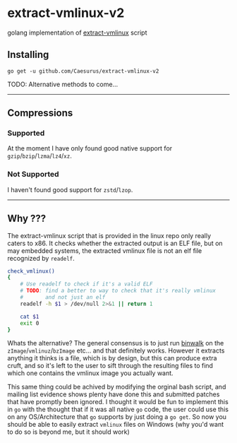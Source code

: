 # extract-vmlinux-v2
golang implementation of [extract-vmlinux](https://github.com/torvalds/linux/blob/master/scripts/extract-vmlinux) script

## Installing

```
go get -u github.com/Caesurus/extract-vmlinux-v2
```

TODO: Alternative methods to come...

---
## Compressions

### Supported
At the moment I have only found good native support for `gzip`/`bzip`/`lzma`/`lz4`/`xz`.

### Not Supported
I haven't found good support for `zstd`/`lzop`.

---
## Why ???
The extract-vmlinux script that is provided in the linux repo only really caters to x86. It checks whether the extracted output is an ELF file, but on may embedded systems, the extracted vmlinux file is not an elf file recognized by `readelf`.
```bash
check_vmlinux()
{
	# Use readelf to check if it's a valid ELF
	# TODO: find a better to way to check that it's really vmlinux
	#       and not just an elf
	readelf -h $1 > /dev/null 2>&1 || return 1

	cat $1
	exit 0
}
```
Whats the alternative? The general consensus is to just run [binwalk](https://www.refirmlabs.com/binwalk/) on the `zImage`/`vmlinuz`/`bzImage` etc... and that definitely works. However it extracts anything it thinks is a file, which is by design, but this can produce extra cruft, and so it's left to the user to sift through the resulting files to find which one contains the vmlinux image you actually want.


This same thing could be achived by modifying the orginal bash script, and mailing list evidence shows plenty have done this and submitted patches that have promptly been ignored. I thought it would be fun to implement this in `go` with the thought that if it was all native `go` code, the user could use this on any OS/Architecture that `go` supports by just doing a `go get`. So now you should be able to easily extract `vmlinux` files on Windows (why you'd want to do so is beyond me, but it should work)

